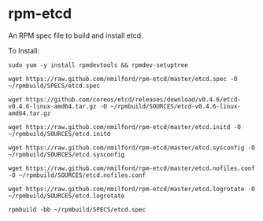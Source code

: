 rpm-etcd
========

An RPM spec file to build and install etcd.

To Install:

`sudo yum -y install rpmdevtools && rpmdev-setuptree`

`wget https://raw.github.com/nmilford/rpm-etcd/master/etcd.spec -O ~/rpmbuild/SPECS/etcd.spec`

`wget https://github.com/coreos/etcd/releases/download/v0.4.6/etcd-v0.4.6-linux-amd64.tar.gz -O ~/rpmbuild/SOURCES/etcd-v0.4.6-linux-amd64.tar.gz`

`wget https://raw.github.com/nmilford/rpm-etcd/master/etcd.initd -O ~/rpmbuild/SOURCES/etcd.initd`

`wget https://raw.github.com/nmilford/rpm-etcd/master/etcd.sysconfig -O ~/rpmbuild/SOURCES/etcd.sysconfig`

`wget https://raw.github.com/nmilford/rpm-etcd/master/etcd.nofiles.conf -O ~/rpmbuild/SOURCES/etcd.nofiles.conf`

`wget https://raw.github.com/nmilford/rpm-etcd/master/etcd.logrotate -O ~/rpmbuild/SOURCES/etcd.logrotate`

`rpmbuild -bb ~/rpmbuild/SPECS/etcd.spec`
